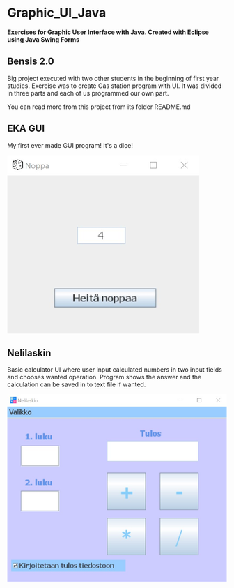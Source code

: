 # Graphic_UI_Java
**Exercises for Graphic User Interface with Java. Created with Eclipse using Java Swing Forms**

## Bensis 2.0

Big project executed with two other students in the beginning of first year studies. Exercise was to create Gas station program with UI. It was divided in three parts and each of us programmed our own part. 

You can read more from this project from its folder README.md

## EKA GUI

My first ever made GUI program! It's a dice!

![Picofdice](EKA%20GUI/noppa.jpg)


## Nelilaskin

Basic calculator UI where user input calculated numbers in two input fields and chooses wanted operation. Program shows the answer and the calculation can be saved in to text file if wanted.

![Picture of calculator](Nelilaskin/calculator.jpg)

